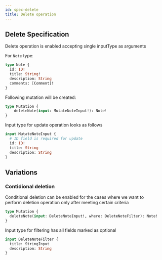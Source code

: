 ```yaml
---
id: spec-delete
title: Delete operation
---
```


## Delete Specification

Delete operation is enabled accepting single inputType as arguments

For `Note` type:
```graphql
type Note {
  id: ID!
  title: String!
  description: String
  comments: [Comment]!
}
```

Following mutation will be created:
```graphql
type Mutation {
    deleteNote(input: MutateNoteInput!): Note!
}
```

Input type for update operation looks as follows

```graphql
input MutateNoteInput {
  # ID field is required for update
  id: ID!
  title: String
  description: String
}
```

## Variations

### Contidional deletion

Conditional deletion can be enabled for the cases where we want to perform deletion 
operation only after meeting certain criteria

```graphql
type Mutation {
  deleteNote(input: DeleteNoteInput!, where: DeleteNoteFilter): Note!
}
```
Input type for filtering has all fields marked as optional
```graphql
input DeleteNoteFilter {
  title: StringInput
  description: String
}
```
